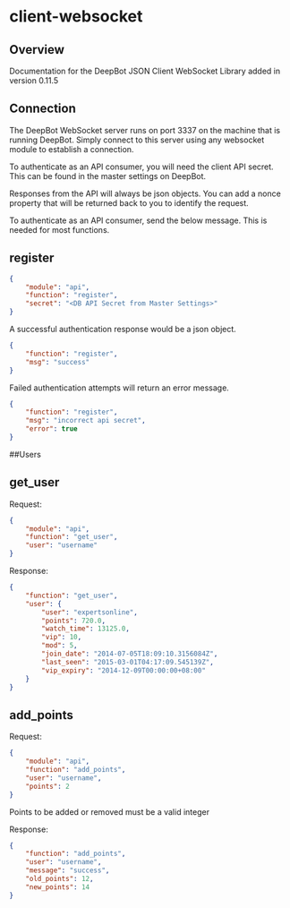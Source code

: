 # client-websocket
## Overview
Documentation for the DeepBot JSON Client WebSocket Library added in version 0.11.5

## Connection

The DeepBot WebSocket server runs on port 3337 on the machine that is running DeepBot. Simply connect to this server using any websocket module to establish a connection.

To authenticate as an API consumer, you will need the client API secret. This can be found in the master settings on DeepBot.

Responses from the API will always be json objects. You can add a nonce property that will be returned back to you to identify the request.


To authenticate as an API consumer, send the below message. This is needed for most functions.

## register
```json
{
	"module": "api",
	"function": "register",
	"secret": "<DB API Secret from Master Settings>"
}
```

A successful authentication response would be a json object.
```json
{
	"function": "register",
	"msg": "success"
}
```
Failed authentication attempts will return an error message.
```json
{
	"function": "register",
	"msg": "incorrect api secret",
	"error": true
}
```

##Users

## get_user

Request:
```json
{
	"module": "api",
	"function": "get_user",
	"user": "username"
}
```

Response:
```json
{
	"function": "get_user",
	"user": {
		"user": "expertsonline",
		"points": 720.0,
		"watch_time": 13125.0,
		"vip": 10,
		"mod": 5,
		"join_date": "2014-07-05T18:09:10.3156084Z",
		"last_seen": "2015-03-01T04:17:09.545139Z",
		"vip_expiry": "2014-12-09T00:00:00+08:00"
	}
}
```

## add_points

Request:
```json
{
	"module": "api",
	"function": "add_points",
	"user": "username",
	"points": 2 
}
```
Points to be added or removed must be a valid integer

Response:
```json
{
	"function": "add_points",
	"user": "username",
	"message": "success",
	"old_points": 12,
	"new_points": 14
}
```
